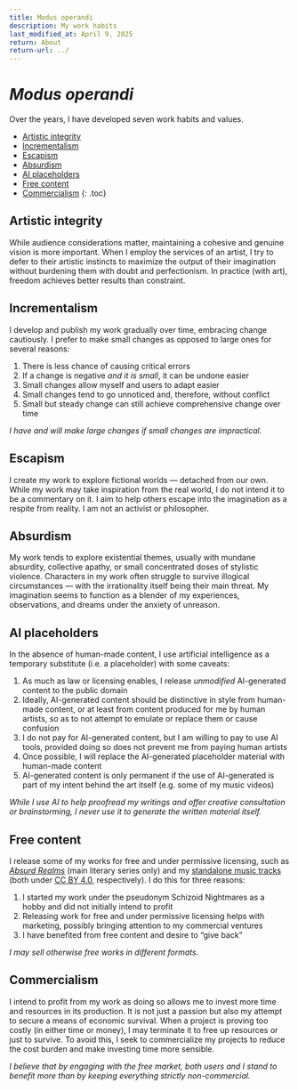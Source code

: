 ```yaml
---
title: Modus operandi
description: My work habits
last_modified_at: April 9, 2025
return: About
return-url: ../
---
```


# *Modus operandi*

Over the years, I have developed seven work habits and values.

- [Artistic integrity](#artistic-integrity)
- [Incrementalism](#incrementalism)
- [Escapism](#escapism)
- [Absurdism](#absurdism)
- [AI placeholders](#ai-placeholders)
- [Free content](#free-content)
- [Commercialism](#commercialism)
{: .toc}

## Artistic integrity
While audience considerations matter, maintaining a cohesive and genuine vision is more important. When I employ the services of an artist, I try to defer to their artistic instincts to maximize the output of their imagination without burdening them with doubt and perfectionism. In practice (with art), freedom achieves better results than constraint.

## Incrementalism
I develop and publish my work gradually over time, embracing change cautiously. I prefer to make small changes as opposed to large ones for several reasons:

1. There is less chance of causing critical errors
1. If a change is negative *and it is small*, it can be undone easier
1. Small changes allow myself and users to adapt easier
1. Small changes tend to go unnoticed and, therefore, without conflict
1. Small but steady change can still achieve comprehensive change over time

*I have and will make large changes if small changes are impractical.*

## Escapism
I create my work to explore fictional worlds — detached from our own. While my work may take inspiration from the real world, I do not intend it to be a commentary on it. I aim to help others escape into the imagination as a respite from reality. I am not an activist or philosopher.

## Absurdism
My work tends to explore existential themes, usually with mundane absurdity, collective apathy, or small concentrated doses of stylistic violence. Characters in my work often struggle to survive illogical circumstances — with the irrationality itself being their main threat. My imagination seems to function as a blender of my experiences, observations, and dreams under the anxiety of unreason.

## AI placeholders
In the absence of human-made content, I use artificial intelligence as a temporary substitute (i.e. a placeholder) with some caveats:

1. As much as law or licensing enables, I release *unmodified* AI-generated content to the public domain
1. Ideally, AI-generated content should be distinctive in style from human-made content, or at least from content produced for me by human artists, so as to not attempt to emulate or replace them or cause confusion
1. I do not pay for AI-generated content, but I am willing to pay to use AI tools, provided doing so does not prevent me from paying human artists
1. Once possible, I will replace the AI-generated placeholder material with human-made content
1. AI-generated content is only permanent if the use of AI-generated is part of my intent behind the art itself (e.g. some of my music videos)

*While I use AI to help proofread my writings and offer creative consultation or brainstorming, I never use it to generate the written material itself.*

## Free content
I release some of my works for free and under permissive licensing, such as *[Absurd Realms](/absurd-realms/)* (main literary series only) and my [standalone music tracks](/music/) (both under <a href="https://creativecommons.org/licenses/by/4.0/" target="_blank">CC BY 4.0</a>, respectively). I do this for three reasons:

1. I started my work under the pseudonym Schizoid Nightmares as a hobby and did not initially intend to profit
1. Releasing work for free and under permissive licensing helps with marketing, possibly bringing attention to my commercial ventures
1. I have benefited from free content and desire to “give back”

*I may sell otherwise free works in different formats.*

## Commercialism
I intend to profit from my work as doing so allows me to invest more time and resources in its production. It is not just a passion but also my attempt to secure a means of economic survival. When a project is proving too costly (in either time or money), I may terminate it to free up resources or just to survive. To avoid this, I seek to commercialize my projects to reduce the cost burden and make investing time more sensible.

*I believe that by engaging with the free market, both users and I stand to benefit more than by keeping everything strictly non-commercial.*